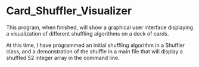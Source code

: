 # Card_Shuffler_Visualizer

This program, when finished, will show a graphical user interface displaying a visualization of different shuffling algorithms on a deck of cards.

At this time, I have programmed an initial shuffling algorithm in a Shuffler class, and a demonstration of the shuffle in a main file that will display a shuffled 52 integer array in the command line.

